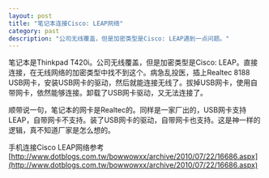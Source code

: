 ```yaml
---
layout: post
title: "笔记本连接Cisco: LEAP网络"
category: past
description: "公司无线覆盖，但是加密类型是Cisco: LEAP遇到一点问题。"
---
```

笔记本是Thinkpad T420i。公司无线覆盖，但是加密类型是Cisco: LEAP。直接连接，在无线网络的加密类型中找不到这个。病急乱投医，插上Realtec 8188 USB网卡，安装USB网卡的驱动，然后就能连接无线了。拔掉USB网卡，使用自带网卡，依然能够连接。卸载了USB网卡驱动，又无法连接了。

顺带说一句，笔记本的网卡是Realtec的。同样是一家厂出的，USB网卡支持LEAP，自带网卡不支持。装了USB网卡的驱动，自带网卡也支持。这是神一样的逻辑，真不知道厂家是怎么想的。

手机连接Cisco LEAP网络参考[http://www.dotblogs.com.tw/bowwowxx/archive/2010/07/22/16686.aspx](http://www.dotblogs.com.tw/bowwowxx/archive/2010/07/22/16686.aspx)

